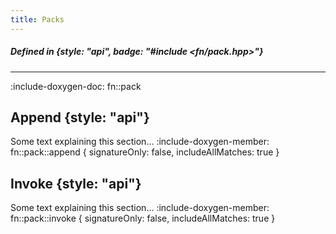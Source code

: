 ```yaml
---
title: Packs
---
```


##### Defined in {style: "api", badge: "#include <fn/pack.hpp>"}

---

:include-doxygen-doc: fn::pack

## Append {style: "api"}
Some text explaining this section...
:include-doxygen-member: fn::pack::append { signatureOnly: false, includeAllMatches: true }

## Invoke {style: "api"}
Some text explaining this section...
:include-doxygen-member: fn::pack::invoke { signatureOnly: false, includeAllMatches: true }
